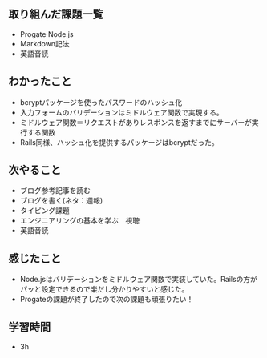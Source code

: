 ## 取り組んだ課題一覧
- Progate Node.js
- Markdown記法
- 英語音読
## わかったこと
- bcryptパッケージを使ったパスワードのハッシュ化
- 入力フォームのバリデーションはミドルウェア関数で実現する。
- ミドルウェア関数＝リクエストがありレスポンスを返すまでにサーバーが実行する関数
- Rails同様、ハッシュ化を提供するパッケージはbcryptだった。
## 次やること
- ブログ参考記事を読む
- ブログを書く(ネタ：週報)
- タイピング課題
- エンジニアリングの基本を学ぶ　視聴
- 英語音読
## 感じたこと
- Node.jsはバリデーションをミドルウェア関数で実装していた。Railsの方がパッと設定できるので楽だし分かりやすいと感じた。
- Progateの課題が終了したので次の課題も頑張りたい！
## 学習時間
- 3h